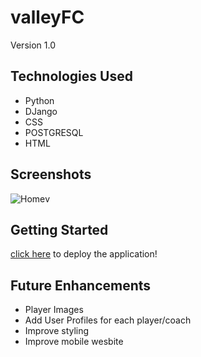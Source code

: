 # valleyFC

Version 1.0

## Technologies Used
* Python
* DJango
* CSS
* POSTGRESQL
* HTML

## Screenshots 
![Home](/https://imgur.com/a/Bi1Zt9B)v

 ## Getting Started
 [click here](https://valleyfc.herokuapp.com/) to deploy the application!

 ## Future Enhancements
 * Player Images
 * Add User Profiles for each player/coach
 * Improve styling
 * Improve mobile wesbite
